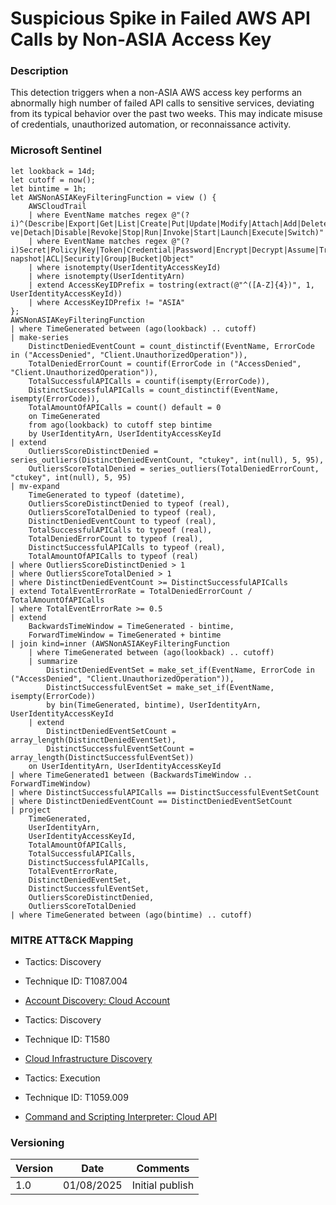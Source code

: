 # Suspicious Spike in Failed AWS API Calls by Non-ASIA Access Key

### Description

This detection triggers when a non-ASIA AWS access key performs an abnormally high number of failed API calls to sensitive services, deviating from its typical behavior over the past two weeks. This may indicate misuse of credentials, unauthorized automation, or reconnaissance activity.

### Microsoft Sentinel
```
let lookback = 14d;
let cutoff = now();
let bintime = 1h;
let AWSNonASIAKeyFilteringFunction = view () {
    AWSCloudTrail
    | where EventName matches regex @"(? i)^(Describe|Export|Get|List|Create|Put|Update|Modify|Attach|Add|Delete|Remo ve|Detach|Disable|Revoke|Stop|Run|Invoke|Start|Launch|Execute|Switch)"
    | where EventName matches regex @"(? i)Secret|Policy|Key|Token|Credential|Password|Encrypt|Decrypt|Assume|Trail|S napshot|ACL|Security|Group|Bucket|Object"
    | where isnotempty(UserIdentityAccessKeyId)
    | where isnotempty(UserIdentityArn)
    | extend AccessKeyIDPrefix = tostring(extract(@"^([A-Z]{4})", 1, UserIdentityAccessKeyId))
    | where AccessKeyIDPrefix != "ASIA"
};
AWSNonASIAKeyFilteringFunction
| where TimeGenerated between (ago(lookback) .. cutoff)
| make-series
    DistinctDeniedEventCount = count_distinctif(EventName, ErrorCode in ("AccessDenied", "Client.UnauthorizedOperation")),
    TotalDeniedErrorCount = countif(ErrorCode in ("AccessDenied", "Client.UnauthorizedOperation")),
    TotalSuccessfulAPICalls = countif(isempty(ErrorCode)),
    DistinctSuccessfulAPICalls = count_distinctif(EventName, isempty(ErrorCode)),
    TotalAmountOfAPICalls = count() default = 0
    on TimeGenerated
    from ago(lookback) to cutoff step bintime
    by UserIdentityArn, UserIdentityAccessKeyId
| extend
    OutliersScoreDistinctDenied = series_outliers(DistinctDeniedEventCount, "ctukey", int(null), 5, 95),
    OutliersScoreTotalDenied = series_outliers(TotalDeniedErrorCount, "ctukey", int(null), 5, 95)
| mv-expand
    TimeGenerated to typeof (datetime),
    OutliersScoreDistinctDenied to typeof (real),
    OutliersScoreTotalDenied to typeof (real),
    DistinctDeniedEventCount to typeof (real),
    TotalSuccessfulAPICalls to typeof (real),
    TotalDeniedErrorCount to typeof (real),
    DistinctSuccessfulAPICalls to typeof (real),
    TotalAmountOfAPICalls to typeof (real)
| where OutliersScoreDistinctDenied > 1
| where OutliersScoreTotalDenied > 1
| where DistinctDeniedEventCount >= DistinctSuccessfulAPICalls
| extend TotalEventErrorRate = TotalDeniedErrorCount / TotalAmountOfAPICalls
| where TotalEventErrorRate >= 0.5
| extend
    BackwardsTimeWindow = TimeGenerated - bintime,
    ForwardTimeWindow = TimeGenerated + bintime
| join kind=inner (AWSNonASIAKeyFilteringFunction
    | where TimeGenerated between (ago(lookback) .. cutoff)
    | summarize
        DistinctDeniedEventSet = make_set_if(EventName, ErrorCode in ("AccessDenied", "Client.UnauthorizedOperation")),
        DistinctSuccessfulEventSet = make_set_if(EventName, isempty(ErrorCode))
        by bin(TimeGenerated, bintime), UserIdentityArn, UserIdentityAccessKeyId
    | extend
        DistinctDeniedEventSetCount = array_length(DistinctDeniedEventSet),
        DistinctSuccessfulEventSetCount = array_length(DistinctSuccessfulEventSet))
    on UserIdentityArn, UserIdentityAccessKeyId
| where TimeGenerated1 between (BackwardsTimeWindow .. ForwardTimeWindow)
| where DistinctSuccessfulAPICalls == DistinctSuccessfulEventSetCount
| where DistinctDeniedEventCount == DistinctDeniedEventSetCount
| project
    TimeGenerated,
    UserIdentityArn,
    UserIdentityAccessKeyId,
    TotalAmountOfAPICalls,
    TotalSuccessfulAPICalls,
    DistinctSuccessfulAPICalls,
    TotalEventErrorRate,
    DistinctDeniedEventSet,
    DistinctSuccessfulEventSet,
    OutliersScoreDistinctDenied,
    OutliersScoreTotalDenied
| where TimeGenerated between (ago(bintime) .. cutoff)
```

### MITRE ATT&CK Mapping
- Tactics: Discovery
- Technique ID: T1087.004
- [Account Discovery: Cloud Account](https://attack.mitre.org/techniques/T1087/004/)



- Tactics: Discovery
- Technique ID: T1580
- [Cloud Infrastructure Discovery](https://attack.mitre.org/techniques/T1580/)



- Tactics: Execution
- Technique ID: T1059.009
- [Command and Scripting Interpreter: Cloud API](https://attack.mitre.org/techniques/T1059/009/)



### Versioning
| Version       | Date          | Comments                               |
| ------------- |---------------| ---------------------------------------|
| 1.0           | 01/08/2025    | Initial publish                        |
